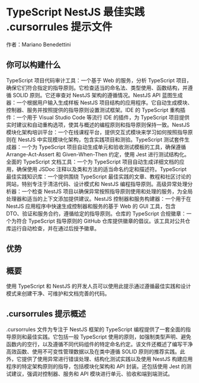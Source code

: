 # TypeScript NestJS 最佳实践 .cursorrules 提示文件

作者：Mariano Benedettini

## 你可以构建什么

TypeScript 项目代码审计工具：一个基于 Web 的服务，分析 TypeScript 项目，确保它们符合指定的指导原则。它检查适当的命名法、类型使用、函数结构，并遵循 SOLID 原则。它还审查对 NestJS 架构的遵循情况。NestJS API 蓝图生成器：一个根据用户输入生成样板 NestJS 项目结构的应用程序。它自动生成模块、控制器、服务并按照提供的指导原则设置测试框架。IDE 的 TypeScript 重构插件：一个用于 Visual Studio Code 等流行 IDE 的插件，为 TypeScript 项目提供实时建议和自动重构选项，使其与概述的编程原则和指导原则保持一致。NestJS 模块化架构培训平台：一个在线课程平台，提供交互式模块来学习如何按照指导原则在 NestJS 中实现模块化架构，包含实践项目和测验。TypeScript 测试套件生成器：一个为 TypeScript 项目自动生成单元和验收测试模板的工具，确保遵循 Arrange-Act-Assert 和 Given-When-Then 约定，使用 Jest 进行测试结构化。全面的 TypeScript 文档工具：一个为 TypeScript 项目自动生成详细文档的应用，确保使用 JSDoc 注释以及类和方法的适当命名约定和描述符。TypeScript 最佳实践知识库：一个提供围绕 TypeScript 最佳实践的文章、教程和社区讨论的网站，特别专注于清洁代码、设计模式和 NestJS 编程指导原则。高级异常处理分析器：一个检查 NestJS 项目以确保异常按照指导原则使用和处理的服务，为全局处理器和适当的上下文添加提供建议。NestJS 控制器和服务构建器：一个用于在 NestJS 应用程序中快速生成控制器和服务的基于 Web 的 GUI 工具，包含 DTO、验证和服务合约，遵循给定的指导原则。仓库的 TypeScript 合规徽章：一个为符合 TypeScript 指导原则的 GitHub 仓库提供徽章的倡议。该工具对公共仓库运行自动检查，并在通过后授予徽章。

## 优势


## 概要
使用 TypeScript 和 NestJS 的开发人员可以使用此提示通过遵循最佳实践和设计模式来创建干净、可维护和文档完善的代码。

## .cursorrules 提示概述
.cursorrules 文件为专注于 NestJS 框架的 TypeScript 编程提供了一套全面的指导原则和最佳实践。它包括一般 TypeScript 使用的原则，如强制类型声明、避免函数内的空行，以及遵循不同代码组件的特定命名约定。该文件还概述了编写干净高效函数、使用不可变性管理数据以及在类中遵循 SOLID 原则的推荐实践。此外，它提供了使用异常进行错误处理、结构化测试实践以及使用 NestJS 构建应用程序的特定架构原则的指导，包括模块化架构和 API 封装。还包括使用 Jest 的测试建议，强调对控制器、服务和 API 模块进行单元、验收和端到端测试。
